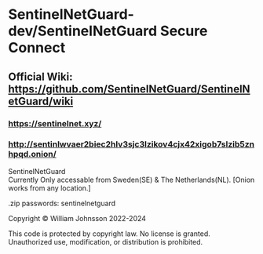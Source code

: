 # SentinelNetGuard-dev/SentinelNetGuard Secure Connect
## Official Wiki: https://github.com/SentinelNetGuard/SentinelNetGuard/wiki
### https://sentinelnet.xyz/
### http://sentinlwvaer2biec2hlv3sjc3lzikov4cjx42xigob7slzib5znhpqd.onion/
SentinelNetGuard
<br>
Currently Only accessable from Sweden(SE) & The Netherlands(NL). [Onion works from any location.]

.zip passwords: sentinelnetguard

Copyright © William Johnsson 2022-2024

This code is protected by copyright law. No license is granted. Unauthorized use, modification, or distribution is prohibited.
